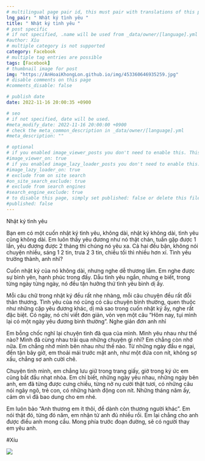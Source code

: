 ```yaml
---
# multilingual page pair id, this must pair with translations of this page. (This name must be unique)
lng_pair: " Nhật ký tình yêu "
title: " Nhật ký tình yêu "
# post specific
# if not specified, .name will be used from _data/owner/[language].yml
#author: Xíu
# multiple category is not supported
category: Facebook
# multiple tag entries are possible
tags: [Facebook]
# thumbnail image for post
img: "https://AnHoaiKhongLon.github.io/img/453360646935259.jpg"
# disable comments on this page
#comments_disable: false

# publish date
date: 2022-11-16 20:00:35 +0900

# seo
# if not specified, date will be used.
#meta_modify_date: 2022-11-16 20:00:00 +0900
# check the meta_common_description in _data/owner/[language].yml
#meta_description: ""

# optional
# if you enabled image_viewer_posts you don't need to enable this. This is only if image_viewer_posts = false
#image_viewer_on: true
# if you enabled image_lazy_loader_posts you don't need to enable this. This is only if image_lazy_loader_posts = false
#image_lazy_loader_on: true
# exclude from on site search
#on_site_search_exclude: true
# exclude from search engines
#search_engine_exclude: true
# to disable this page, simply set published: false or delete this file
#published: false
---
```


<!-- outline-start -->

Nhật ký tình yêu

Bạn em có một cuốn nhật ký tình yêu, không dài, nhật ký không dài, tình yêu cũng không dài. Em luôn thấy yêu đương như nó thật chán, tuần gặp được 1 lần, yêu đương được 2 tháng thì chúng nó yêu xa. Cả hai đều bận, không nói chuyện nhiều, sáng 1 2 tin, trưa 2 3 tin, chiều tối thì nhiều hơn xí. Tình yêu trưởng thành, anh nhỉ?

Cuốn nhật ký của nó không dài, nhưng nghe dễ thương lắm. Em nghe được sự bình yên, hạnh phúc trong đấy. Dẫu tình yêu ngắn, nhưng e biết, trong từng ngày từng ngày, nó đều tận hưởng thứ tình yêu bình dị ấy.

Mỗi câu chữ trong nhật ký đều rất nhẹ nhàng, mỗi câu chuyện đều rất đỗi thân thương. Tình yêu của nó cũng có câu chuyện bình thường, quen thuộc như những cặp yêu đương khác, dị mà sao trong cuốn nhật ký ấy, nghe rất đặc biệt. Có ngày, nó chỉ viết đơn giản, vỏn vẹn một câu “Hôm nay, tụi mình lại có một ngày yêu đương bình thường”. Nghe giản đơn anh nhỉ

Em bỗng chốc nghĩ lại chuyện tình đã qua của mình. Mình yêu nhau như thế nào? Mình đã cùng nhau trải qua những chuyện gì nhỉ? Em chẳng còn nhớ nữa. Em chẳng nhớ mình bên nhau như thế nào. Từ những ngày đầu e ngại, đến tận bây giờ, em thoải mái trước mặt anh, như một đứa con nít, không sợ xấu, chẳng sợ anh cười chê. 

Chuyện tình mình, em chẳng lưu giữ trong trang giấy, giờ trong ký ức em cũng bắt đầu nhạt nhòa. Em chỉ biết, những ngày yêu nhau, những ngày bên anh, em đã từng được cưng chiều, từng nở nụ cười thật tươi, có những câu nói ngây ngô, trẻ con, có những hành động con nít. Những tháng năm ấy, cảm ơn vì đã bao dung cho em nhé.

Em luôn bảo “Anh thương em ít thôi, để dành còn thương người khác”. Em nói thật đó, từng đó năm, em nhận từ anh đủ nhiều rồi. Em lại chẳng cho anh được điều anh mong cầu. Mong phía trước đoạn đường, sẽ có người thay em yêu anh.

#Xíu

<!-- outline-end -->

<img src= "https://AnHoaiKhongLon.github.io/img/453360646935259.jpg">


